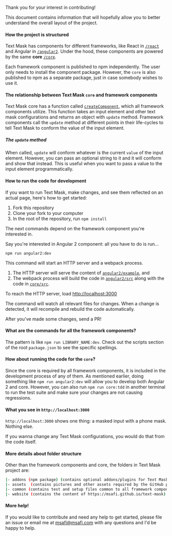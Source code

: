 Thank you for your interest in contributing!

This document contains information that will hopefully allow you to better understand the overall
layout of the project.

#### How the project is structured

Text Mask has components for different frameworks, like React in
[`/react`](https://github.com/msafi/text-mask/tree/master/react)
and Angular in [`/angular2`](https://github.com/msafi/text-mask/tree/master/angular2).
Under the hood, these components are powered by the same **core**
[`/core`](https://github.com/msafi/text-mask/tree/master/core).

Each framework component is published to npm independently. The user only needs to install the
component package. However, the `core` is also published to npm as a separate package, just in case
somebody wishes to use it.

#### The relationship between Text Mask `core` and framework components

Text Mask core has a function called
[`createComponent`](https://github.com/msafi/text-mask/blob/master/core/src/createComponent.js),
which all framework components utilize.
This function takes an input element and other text mask configurations and returns an object with
`update` method. Framework components call the `update` method at different points in their life-cycles
to tell Text Mask to conform the value of the input element.

##### The `update` method

When called, `update` will conform whatever is the current `value` of the input element. However, you
can pass an optional string to it and it will conform and show that instead.
This is useful when you want to pass a value to the input element programmatically.

#### How to run the code for development

If you want to run Text Mask, make changes, and see them reflected on an actual page, here's
how to get started:

1. Fork this repository
1. Clone your fork to your computer
1. In the root of the repository, run `npm install`

The next commands depend on the framework component you're interested in.

Say you're interested in Angular 2 component: all you have to do is run...

`npm run angular2:dev`

This command will start an HTTP server and a webpack process.

1. The HTTP server will serve the content of
[`angular2/example`](https://github.com/msafi/text-mask/tree/master/angular2/example), and
1. The webpack process will build the code in
[`angular2/src`](https://github.com/msafi/text-mask/tree/master/angular2/src)
along with the code in
[`core/src`](https://github.com/msafi/text-mask/tree/master/core/src).

To reach the HTTP server, load [http://localhost:3000](http://localhost:3000)

The command will watch all relevant files for changes.
When a change is detected, it will recompile and rebuild the code automatically.

After you've made some changes, send a PR!

#### What are the commands for all the framework components?

The pattern is like `npm run LIBRARY_NAME:dev`. Check out the scripts section of
the root `package.json` to see the specific spellings.

#### How about running the code for the `core`?

Since the core is required by all framework components, it is included in the development
process of any of them. As mentioned earlier, doing something like
`npm run angular2:dev` will allow you to develop both Angular 2 and core. However, you can also run
`npm run core:tdd` in another terminal to run the test suite and make sure your changes are not
causing regressions.

#### What you see in `http://localhost:3000`

`http://localhost:3000` shows one thing: a masked input with a phone mask. Nothing else.

If you wanna change any Text Mask configurations, you would do that from the code itself.

#### More details about folder structure

Other than the framework components and core, the folders in Text Mask project are:

```bash
|- addons (npm package) (contains optional addons/plugins for Text Mask)
|- assets  (contains pictures and other assets required by the GitHub project)
|- common (contains test and setup files common to all framework components)
|- website (contains the content of https://msafi.github.io/text-mask)
```

#### More help!

If you would like to contribute and need any help to get started, please file an issue or
email me at [msafi@msafi.com](mailto:msafi@msafi.com) with any questions and I'd be happy to help.
